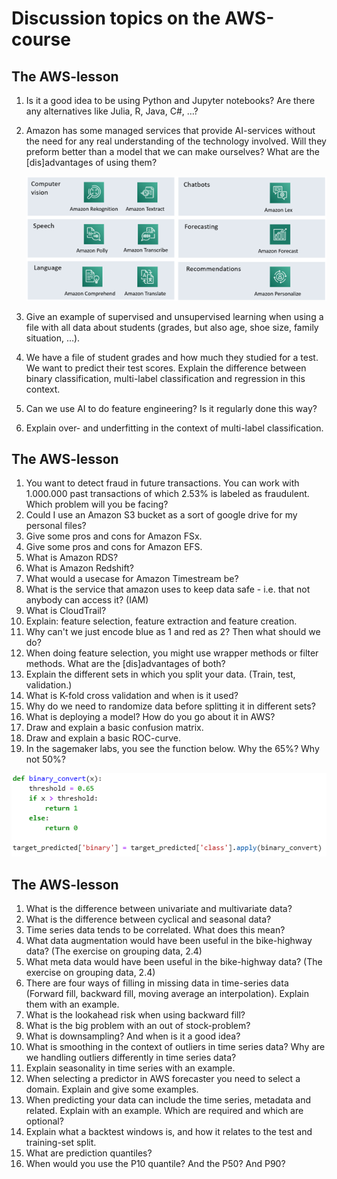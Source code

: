 # Discussion topics on the AWS-course

## The AWS-lesson

1. Is it a good idea to be using Python and Jupyter notebooks? Are there any alternatives like Julia, R, Java, C#, …?
2. Amazon has some managed services that provide AI-services without the need for any real understanding of the technology involved. Will they preform better than a model that we can make ourselves? What are the [dis]advantages of using them?

    ![](files/2023-04-11-18-35-30.png)

3. Give an example of supervised and unsupervised learning when using a file with all data about students (grades, but also age, shoe size, family situation, …).
4. We have a file of student grades and how much they studied for a test. We want to predict their test scores. Explain the difference between binary classification, multi-label classification and regression in this context.
5. Can we use AI to do feature engineering? Is it regularly done this way?
6. Explain over- and underfitting in the context of multi-label classification.

## The AWS-lesson

1. You want to detect fraud in future transactions. You can work with 1.000.000 past transactions of which 2.53% is labeled as fraudulent. Which problem will you be facing?
1. Could I use an Amazon S3 bucket as a sort of google drive for my personal files?
1. Give some pros and cons for Amazon FSx.
1. Give some pros and cons for Amazon EFS.
1. What is Amazon RDS?
1. What is Amazon Redshift?
1. What would a usecase for Amazon Timestream be?
1. What is the service that amazon uses to keep data safe - i.e. that not anybody can access it? (IAM)
1. What is CloudTrail?
1. Explain: feature selection, feature extraction and feature creation.
1. Why can't we just encode blue as 1 and red as 2? Then what should we do?
1. When doing feature selection, you might use wrapper methods or filter methods. What are the [dis]advantages of both?
1. Explain the different sets in which you split your data. (Train, test, validation.)
1. What is K-fold cross validation and when is it used?
1. Why do we need to randomize data before splitting it in different sets?
1. What is deploying a model? How do you go about it in AWS?
1. Draw and explain a basic confusion matrix.
1. Draw and explain a basic ROC-curve.
1. In the sagemaker labs, you see the function below. Why the 65%? Why not 50%?

![](files/2023-06-14-10-47-05.png)

## The AWS-lesson

1. What is the difference between univariate and multivariate data?
1. What is the difference between cyclical and seasonal data?
1. Time series data tends to be correlated. What does this mean?
1. What data augmentation would have been useful in the bike-highway data? (The exercise on grouping data, 2.4)
1. What meta data would have been useful in the bike-highway data? (The exercise on grouping data, 2.4)
1. There are four ways of filling in missing data in time-series data (Forward fill, backward fill, moving average an interpolation). Explain them with an example.
1. What is the lookahead risk when using backward fill?
1. What is the big problem with an out of stock-problem?
1. What is downsampling? And when is it a good idea?
1. What is smoothing in the context of outliers in time series data? Why are we handling outliers differently in time series data?
1. Explain seasonality in time series with an example.
1. When selecting a predictor in AWS forecaster you need to select a domain. Explain and give some examples.
1. When predicting your data can include the time series, metadata and related. Explain with an example. Which are required and which are optional?
1. Explain what a backtest windows is, and how it relates to the test and training-set split.
1. What are prediction quantiles?
1. When would you use the P10 quantile? And the P50? And P90?